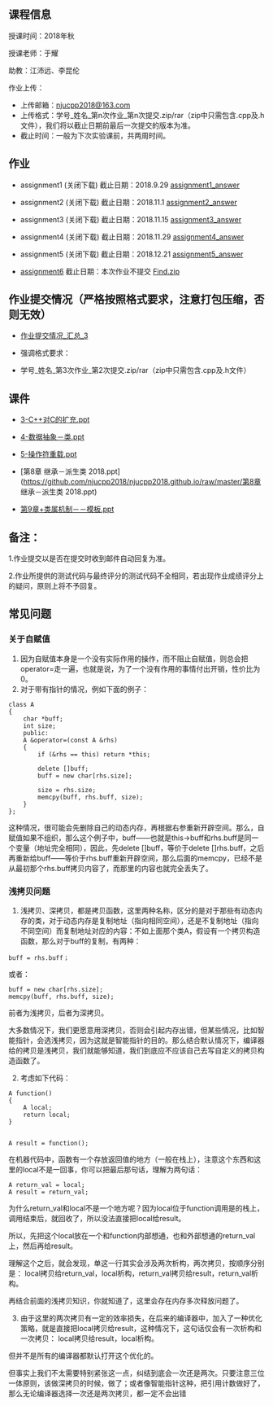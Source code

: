 ## 课程信息

授课时间：2018年秋

授课老师：于耀

助教：江沛远、李昆伦

作业上传：
* 上传邮箱：njucpp2018@163.com
* 上传格式：学号_姓名_第n次作业_第n次提交.zip/rar（zip中只需包含.cpp及.h文件），我们将以截止日期前最后一次提交的版本为准。
* 截止时间：一般为下次实验课前，共两周时间。

## 作业

* assignment1 (关闭下载)  截止日期：2018.9.29   [assignment1_answer](https://github.com/njucpp2018/njucpp2018.github.io/raw/master/assignment1_answer.zip)

* assignment2 (关闭下载)  截止日期：2018.11.1   [assignment2_answer](https://github.com/njucpp2018/njucpp2018.github.io/raw/master/assignment2_answer.zip)

* assignment3 (关闭下载)  截止日期：2018.11.15  [assignment3_answer](https://github.com/njucpp2018/njucpp2018.github.io/raw/master/assignment3_answer.zip)

* assignment4 (关闭下载)  截止日期：2018.11.29  [assignment4_answer](https://github.com/njucpp2018/njucpp2018.github.io/raw/master/solutions/assignment4_answer_CPPListIterator.rar)

* assignment5 (关闭下载)  截止日期：2018.12.21  [assignment5_answer](https://github.com/njucpp2018/njucpp2018.github.io/raw/master/solutions/assignment5_answer_Draw.zip)

* [assignment6](https://github.com/njucpp2018/njucpp2018.github.io/raw/master/assignment6.zip)  截止日期：本次作业不提交 
[Find.zip](https://github.com/njucpp2018/njucpp2018.github.io/raw/master/Find.zip)



## 作业提交情况（严格按照格式要求，注意打包压缩，否则无效）

* [作业提交情况_汇总_3](https://github.com/njucpp2018/njucpp2018.github.io/raw/master/作业提交情况_汇总_3.xlsx)

* 强调格式要求：

* 学号_姓名_第3次作业_第2次提交.zip/rar（zip中只需包含.cpp及.h文件）

## 课件

* [3-C++对C的扩充.ppt](https://github.com/njucpp2018/njucpp2018.github.io/raw/master/3-C++对C的扩充.ppt)
* [4-数据抽象－类.ppt](https://github.com/njucpp2018/njucpp2018.github.io/raw/master/4-数据抽象－类+(2).ppt)
* [5-操作符重载.ppt](https://github.com/njucpp2018/njucpp2018.github.io/raw/master/5-操作符重载+(3).pptx)
* [第8章 继承－派生类 2018.ppt](https://github.com/njucpp2018/njucpp2018.github.io/raw/master/第8章 继承－派生类 2018.ppt)

* [第9章+类属机制－－模板.ppt](https://github.com/njucpp2018/njucpp2018.github.io/raw/master/第9章+类属机制－－模板.ppt)

## 备注：

1.作业提交以是否在提交时收到邮件自动回复为准。

2.作业所提供的测试代码与最终评分的测试代码不全相同，若出现作业成绩评分上的疑问，原则上将不予回复。

## 常见问题

### 关于自赋值

1.  因为自赋值本身是一个没有实际作用的操作，而不阻止自赋值，则总会把operator=走一遍，也就是说，为了一个没有作用的事情付出开销，性价比为0。
2.  对于带有指针的情况，例如下面的例子：

```
class A
{
    char *buff; 
    int size; 
    public:
    A &operator=(const A &rhs)
    {
        if (&rhs == this) return *this; 

        delete []buff; 
        buff = new char[rhs.size]; 

        size = rhs.size; 
        memcpy(buff, rhs.buff, size); 
    }
}; 
```
这种情况，很可能会先删除自己的动态内存，再根据右参重新开辟空间。那么，自赋值如果不组织，那么这个例子中，buff——也就是this->buff和rhs.buff是同一个变量（地址完全相同），因此，先delete []buff，等价于delete []rhs.buff，之后再重新给buff——等价于rhs.buff重新开辟空间，那么后面的memcpy，已经不是从最初那个rhs.buff拷贝内容了，而那里的内容也就完全丢失了。
    
### 浅拷贝问题

1.  浅拷贝、深拷贝，都是拷贝函数，这里两种名称，区分的是对于那些有动态内存的类，对于动态内存是复制地址（指向相同空间），还是不复制地址（指向不同空间）而复制地址对应的内容：不如上面那个类A，假设有一个拷贝构造函数，那么对于buff的复制，有两种：

```
buff = rhs.buff；
```

或者：

```
buff = new char[rhs.size];
memcpy(buff, rhs.buff, size);
```

前者为浅拷贝，后者为深拷贝。

大多数情况下，我们更愿意用深拷贝，否则会引起内存出错，但某些情况，比如智能指针，会选浅拷贝，因为这就是智能指针的目的。那么结合默认情况下，编译器给的拷贝是浅拷贝，我们就能够知道，我们到底应不应该自己去写自定义的拷贝构造函数了。
    
2.  考虑如下代码：

```
A function()
{
    A local;
    return local; 
}


A result = function(); 
```

在机器代码中，函数有一个存放返回值的地方（一般在栈上），注意这个东西和这里的local不是一回事，你可以把最后那句话，理解为两句话：

```
A return_val = local; 
A result = return_val; 
```

为什么return_val和local不是一个地方呢？因为local位于function调用是的栈上，调用结束后，就回收了，所以没法直接把local给result。

所以，先把这个local放在一个和function内部想通，也和外部想通的return_val上，然后再给result。

理解这个之后，就会发现，单这一行其实会涉及两次析构，两次拷贝，按顺序分别是：
local拷贝给return_val，local析构，return_val拷贝给result，return_val析构。

再结合前面的浅拷贝知识，你就知道了，这里会存在内存多次释放问题了。
    
3.  由于这里的两次拷贝有一定的效率损失，在后来的编译器中，加入了一种优化策略，就是直接把local拷贝给result，这种情况下，这句话仅会有一次析构和一次拷贝：
local拷贝给result，local析构。

但并不是所有的编译器都默认打开这个优化的。

但事实上我们不太需要特别紧张这一点，纠结到底会一次还是两次。只要注意三位一体原则，该做深拷贝的时候，做了；或者像智能指针这种，把引用计数做好了，那么无论编译器选择一次还是两次拷贝，都一定不会出错


